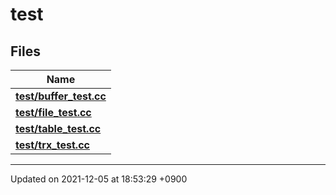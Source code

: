 

# test



## Files

| Name           |
| -------------- |
| **[test/buffer_test.cc](/Files/test/buffer_test.cc#file-buffer-test.cc)**  |
| **[test/file_test.cc](/Files/test/file_test.cc#file-file-test.cc)**  |
| **[test/table_test.cc](/Files/test/table_test.cc#file-table-test.cc)**  |
| **[test/trx_test.cc](/Files/test/trx_test.cc#file-trx-test.cc)**  |






-------------------------------

Updated on 2021-12-05 at 18:53:29 +0900
